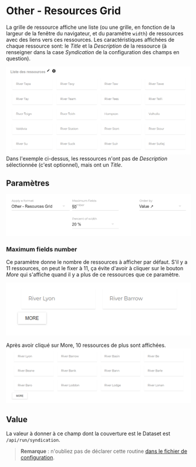 # Other - Resources Grid

La grille de ressource affiche une liste \(ou une grille, en fonction de la largeur de la fenêtre du navigateur, et du paramètre `width`\) de ressources avec des liens vers ces ressources. Les caractéristiques affichées de chaque ressource sont: le _Title_ et la _Description_ de la ressource \(à renseigner dans la case _Syndication_ de la configuration des champs en question\).

![Le format ResourcesGrid](/assets/FormatResourcesGrid.png)
Dans l'exemple ci-dessus, les ressources n'ont pas de _Description_ sélectionnée \(c'est optionnel\), mais ont un _Title_.

## Paramètres

![Les paramètres du format ResourcesGrid](/assets/FormatResourcesGridParamaters.png)

### Maximum fields number

Ce paramètre donne le nombre de ressources à afficher par défaut. S'il y a 11 ressources, on peut le fixer à 11, ça évite d'avoir à cliquer sur le bouton _More_ qui s'affiche quand il y a plus de ce ressources que ce paramètre.

![Le bouton More du format ResourcesGrid](/assets/FormatResourcesGridMore.png)

Après avoir cliqué sur More, 10 ressources de plus sont affichées.
![Après avoir cliqué sur le bouton More du format ResourcesGrid](/assets/FormatResourcesGridMore2.png)

## Value

La valeur à donner à ce champ dont la couverture est le Dataset est `/api/run/syndication`.

> **Remarque** : n'oubliez pas de déclarer cette routine [dans le fichier de configuration](/Configuration/routines/README.md).
